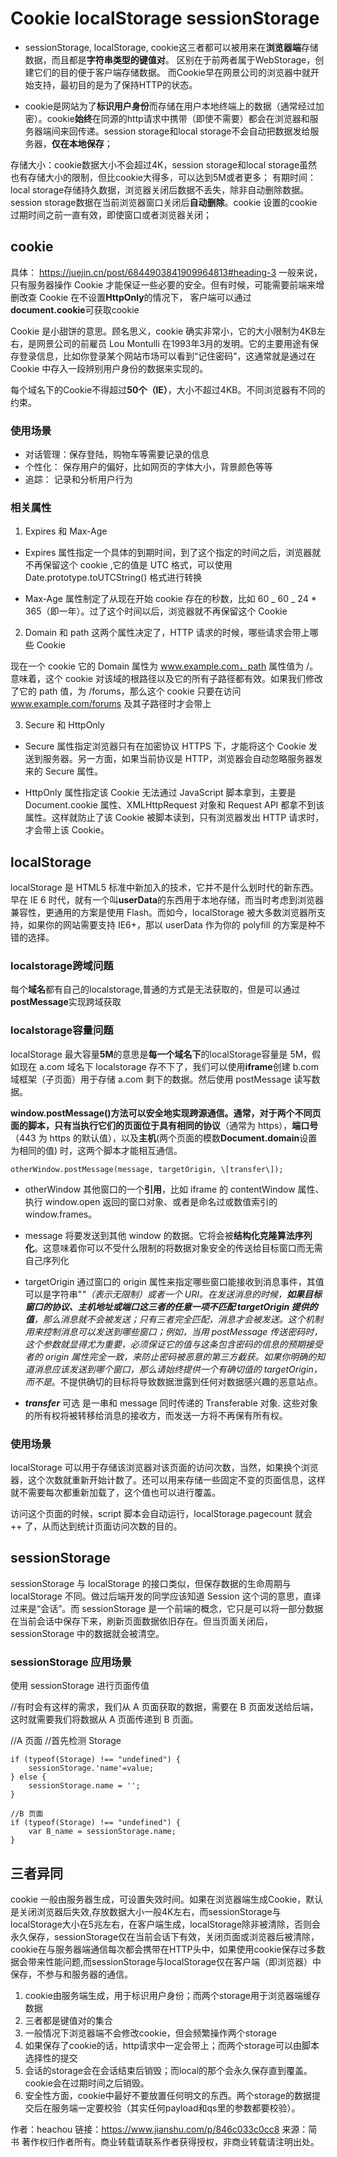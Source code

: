 # Cookie localStorage sessionStorage
- sessionStorage, localStorage, cookie这三者都可以被用来在**浏览器端**存储数据，而且都是**字符串类型的键值对**。 区别在于前两者属于WebStorage，创建它们的目的便于客户端存储数据。 而Cookie早在网景公司的浏览器中就开始支持，最初目的是为了保持HTTP的状态。

- cookie是网站为了**标识用户身份**而存储在用户本地终端上的数据（通常经过加密）。cookie**始终**在同源的http请求中携带（即使不需要）都会在浏览器和服务器端间来回传递。session storage和local storage不会自动把数据发给服务器，**仅在本地保存**；

存储大小：cookie数据大小不会超过4K，session storage和local storage虽然也有存储大小的限制，但比cookie大得多，可以达到5M或者更多；
有期时间：local storage存储持久数据，浏览器关闭后数据不丢失，除非自动删除数据。session storage数据在当前浏览器窗口关闭后**自动删除**。cookie 设置的cookie过期时间之前一直有效，即使窗口或者浏览器关闭；


## cookie

具体： https://juejin.cn/post/6844903841909964813#heading-3
一般来说，只有服务器操作 Cookie 才能保证一些必要的安全。但有时候，可能需要前端来增删改查 Cookie
在不设置**HttpOnly**的情况下， 客户端可以通过**document.cookie**可获取cookie


Cookie 是小甜饼的意思。顾名思义，cookie 确实非常小，它的大小限制为4KB左右，是网景公司的前雇员 Lou Montulli 在1993年3月的发明。它的主要用途有保存登录信息，比如你登录某个网站市场可以看到“记住密码”，这通常就是通过在 Cookie 中存入一段辨别用户身份的数据来实现的。

每个域名下的Cookie不得超过**50个（IE）**，大小不超过4KB。不同浏览器有不同的约束。
### 使用场景
- 对话管理：保存登陆，购物车等需要记录的信息
- 个性化： 保存用户的偏好，比如网页的字体大小，背景颜色等等
- 追踪： 记录和分析用户行为
### 相关属性
1. Expires 和 Max-Age
- Expires 属性指定一个具体的到期时间，到了这个指定的时间之后，浏览器就不再保留这个 cookie ,它的值是 UTC 格式，可以使用 Date.prototype.toUTCString() 格式进行转换

- Max-Age 属性制定了从现在开始 cookie 存在的秒数，比如 60 _ 60 _ 24 \* 365（即一年）。过了这个时间以后，浏览器就不再保留这个 Cookie

2. Domain 和 path
这两个属性决定了，HTTP 请求的时候，哪些请求会带上哪些 Cookie

现在一个 cookie 它的 Domain 属性为 www.example.com，path 属性值为 /。意味着，这个 cookie 对该域的根路径以及它的所有子路径都有效。如果我们修改了它的 path 值，为 /forums，那么这个 cookie 只要在访问 www.example.com/forums 及其子路径时才会带上



3. Secure 和 HttpOnly
- Secure 属性指定浏览器只有在加密协议 HTTPS 下，才能将这个 Cookie 发送到服务器。另一方面，如果当前协议是 HTTP，浏览器会自动忽略服务器发来的 Secure 属性。
 
- HttpOnly 属性指定该 Cookie 无法通过 JavaScript 脚本拿到，主要是 Document.cookie 属性、XMLHttpRequest 对象和 Request API 都拿不到该属性。这样就防止了该 Cookie 被脚本读到，只有浏览器发出 HTTP 请求时，才会带上该 Cookie。




## localStorage
localStorage 是 HTML5 标准中新加入的技术，它并不是什么划时代的新东西。早在 IE 6 时代，就有一个叫**userData**的东西用于本地存储，而当时考虑到浏览器兼容性，更通用的方案是使用 Flash。而如今，localStorage 被大多数浏览器所支持，如果你的网站需要支持 IE6+，那以 userData 作为你的 polyfill 的方案是种不错的选择。

### localstorage跨域问题
每个**域名**都有自己的localstorage,普通的方式是无法获取的，但是可以通过**postMessage**实现跨域获取


### localstorage容量问题
localStorage 最大容量**5M**的意思是**每一个域名下**的localStorage容量是 5M，假如现在 a.com 域名下 localstorage 存不下了，我们可以使用**iframe**创建 b.com 域框架（子页面）用于存储 a.com 剩下的数据。然后使用 postMessage 读写数据。

**window.postMessage()**方法可以安全地实现跨源通信。通常，对于两个不同页面的脚本，只有当执行它们的页面位于具有**相同的协议**（通常为 https），**端口号**（443 为 https 的默认值），以及**主机**(两个页面的模数**Document.domain**设置为相同的值) 时，这两个脚本才能相互通信。

```
otherWindow.postMessage(message, targetOrigin, \[transfer\]);
```
- otherWindow
其他窗口的一个**引用**，比如 iframe 的 contentWindow 属性、执行 window.open 返回的窗口对象、或者是命名过或数值索引的 window.frames。

- message
将要发送到其他 window 的数据。它将会被**结构化克隆算法序列化**。这意味着你可以不受什么限制的将数据对象安全的传送给目标窗口而无需自己序列化

- targetOrigin
通过窗口的 origin 属性来指定哪些窗口能接收到消息事件，其值可以是字符串"_"（表示无限制）或者一个 URI。在发送消息的时候，**如果目标窗口的协议、主机地址或端口这三者的任意一项不匹配 targetOrigin 提供的值**，那么消息就不会被发送；只有三者完全匹配，消息才会被发送。这个机制用来控制消息可以发送到哪些窗口；例如，当用 postMessage 传送密码时，这个参数就显得尤为重要，必须保证它的值与这条包含密码的信息的预期接受者的 origin 属性完全一致，来防止密码被恶意的第三方截获。如果你明确的知道消息应该发送到哪个窗口，那么请始终提供一个有确切值的 targetOrigin，而不是_。不提供确切的目标将导致数据泄露到任何对数据感兴趣的恶意站点。

- _**transfer**_ 可选
是一串和 message 同时传递的 Transferable 对象. 这些对象的所有权将被转移给消息的接收方，而发送一方将不再保有所有权。

### 使用场景
localStorage 可以用于存储该浏览器对该页面的访问次数，当然，如果换个浏览器，这个次数就重新开始计数了。还可以用来存储一些固定不变的页面信息，这样就不需要每次都重新加载了，这个值也可以进行覆盖。

访问这个页面的时候，script 脚本会自动运行，localStorage.pagecount 就会 ++ 了，从而达到统计页面访问次数的目的。


## sessionStorage
sessionStorage 与 localStorage 的接口类似，但保存数据的生命周期与 localStorage 不同。做过后端开发的同学应该知道 Session 这个词的意思，直译过来是“会话”。而 sessionStorage 是一个前端的概念，它只是可以将一部分数据在当前会话中保存下来，刷新页面数据依旧存在。但当页面关闭后，sessionStorage 中的数据就会被清空。

### sessionStorage 应用场景
使用 sessionStorage 进行页面传值

//有时会有这样的需求，我们从 A 页面获取的数据，需要在 B 页面发送给后端，这时就需要我们将数据从 A 页面传递到 B 页面。

//A 页面
//首先检测 Storage
```
if (typeof(Storage) !== "undefined") {
    sessionStorage.'name'=value;
} else {
    sessionStorage.name = '';
}

//B 页面
if (typeof(Storage) !== "undefined") {
    var B_name = sessionStorage.name;
}
```


## 三者异同
cookie 一般由服务器生成，可设置失效时间。如果在浏览器端生成Cookie，默认是关闭浏览器后失效,存放数据大小一般4K左右，而sessionStorage与localStorage大小在5兆左右，在客户端生成，localStorage除非被清除，否则会永久保存，sessionStorage仅在当前会话下有效，关闭页面或浏览器后被清除，cookie在与服务器端通信每次都会携带在HTTP头中，如果使用cookie保存过多数据会带来性能问题,而sessionStorage与localStorage仅在客户端（即浏览器）中保存，不参与和服务器的通信。

1. cookie由服务端生成，用于标识用户身份；而两个storage用于浏览器端缓存数据
2. 三者都是键值对的集合
3. 一般情况下浏览器端不会修改cookie，但会频繁操作两个storage
4. 如果保存了cookie的话，http请求中一定会带上；而两个storage可以由脚本选择性的提交
5. 会话的storage会在会话结束后销毁；而local的那个会永久保存直到覆盖。cookie会在过期时间之后销毁。
6. 安全性方面，cookie中最好不要放置任何明文的东西。两个storage的数据提交后在服务端一定要校验（其实任何payload和qs里的参数都要校验）。

作者：heachou
链接：https://www.jianshu.com/p/846c033c0cc8
来源：简书
著作权归作者所有。商业转载请联系作者获得授权，非商业转载请注明出处。

